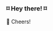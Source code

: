 ### ⌑ Hey there! ⌑

🥂 Cheers!

<!--
![Github Stats](https://github-readme-stats.vercel.app/api?username=troywith77&show_icons=true)![Most Used Languages](https://github-readme-stats.vercel.app/api/top-langs/?username=troywith77)
-->

<!--
**troywith77/troywith77** is a ✨ _special_ ✨ repository because its `README.md` (this file) appears on your GitHub profile.

Here are some ideas to get you started:

- 🔭 I’m currently working on ...
- 🌱 I’m currently learning ...
- 👯 I’m looking to collaborate on ...
- 🤔 I’m looking for help with ...
- 💬 Ask me about ...
- 📫 How to reach me: ...
- 😄 Pronouns: ...
- ⚡ Fun fact: ...
-->
